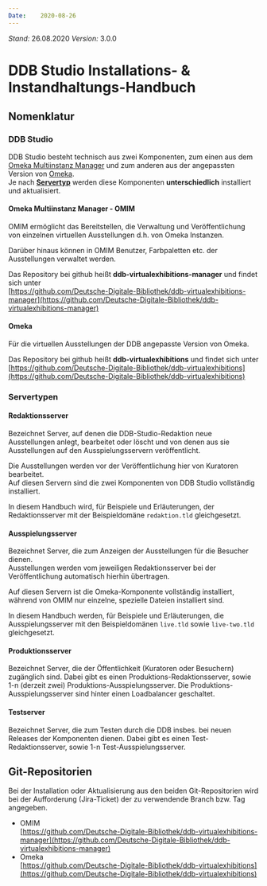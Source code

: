 ```yaml
---
Date:    2020-08-26
---
```


*Stand:* 26.08.2020
*Version:* 3.0.0

# DDB Studio Installations- &amp; Instandhaltungs-Handbuch

## Nomenklatur

### DDB Studio

DDB Studio besteht technisch aus zwei Komponenten,
zum einen aus dem [Omeka Multiinstanz Manager](#omeka-multiinstanz-manager-omim) 
und zum anderen aus der angepassten Version von [Omeka](#omeka).  
Je nach __[Servertyp](#servertypen)__ werden diese Komponenten __unterschiedlich__ 
installiert und aktualisiert.

#### Omeka Multiinstanz Manager - OMIM

OMIM ermöglicht das Bereitstellen, die Verwaltung und Veröffentlichung
von einzelnen virtuellen Ausstellungen d.h. von Omeka Instanzen.

Darüber hinaus können in OMIM Benutzer, Farbpaletten etc. der Ausstellungen verwaltet werden.

Das Repository bei github heißt __ddb-virtualexhibitions-manager__ 
und findet sich unter  
[https://github.com/Deutsche-Digitale-Bibliothek/ddb-virtualexhibitions-manager](https://github.com/Deutsche-Digitale-Bibliothek/ddb-virtualexhibitions-manager)

#### Omeka

Für die virtuellen Ausstellungen der DDB angepasste Version von Omeka.

Das Repository bei github heißt __ddb-virtualexhibitions__ und findet sich unter  
[https://github.com/Deutsche-Digitale-Bibliothek/ddb-virtualexhibitions](https://github.com/Deutsche-Digitale-Bibliothek/ddb-virtualexhibitions)

### Servertypen

#### Redaktionsserver  

Bezeichnet Server, auf denen die DDB-Studio-Redaktion neue Ausstellungen anlegt,
bearbeitet oder löscht und von denen aus sie Ausstellungen auf den 
Ausspielungsservern veröffentlicht.

Die Ausstellungen werden vor der Veröffentlichung hier von Kuratoren bearbeitet.  
Auf diesen Servern sind die zwei Komponenten von DDB Studio vollständig 
installiert.

In diesem Handbuch wird, für Beispiele und Erläuterungen, der 
Redaktionsserver mit der Beispieldomäne `redaktion.tld` gleichgesetzt.

#### Ausspielungsserver  

Bezeichnet Server, die zum Anzeigen der Ausstellungen für die Besucher dienen.  
Ausstellungen werden vom jeweiligen Redaktionsserver bei der Veröffentlichung 
automatisch hierhin übertragen.

Auf diesen Servern ist die Omeka-Komponente vollständig installiert, 
während von OMIM nur einzelne, spezielle Dateien installiert sind.

In diesem Handbuch werden, für Beispiele und Erläuterungen, die 
Ausspielungsserver mit den Beispieldomänen `live.tld` sowie `live-two.tld` 
gleichgesetzt.

#### Produktionsserver  

Bezeichnet Server, die der Öffentlichkeit (Kuratoren oder Besuchern) zugänglich sind.
Dabei gibt es einen Produktions-Redaktionsserver, sowie 1-n (derzeit zwei) Produktions-Ausspielungsserver.
Die Produktions-Ausspielungsserver sind hinter einen Loadbalancer geschaltet.

#### Testserver  

Bezeichnet Server, die zum Testen durch die DDB insbes. bei neuen Releases der Komponenten dienen.
Dabei gibt es einen Test-Redaktionsserver, sowie 1-n Test-Ausspielungsserver.


## Git-Repositorien

Bei der Installation oder Aktualisierung aus den beiden Git-Repositorien wird bei der
Aufforderung (Jira-Ticket) der zu verwendende Branch bzw. Tag angegeben.

-   OMIM  
    [https://github.com/Deutsche-Digitale-Bibliothek/ddb-virtualexhibitions-manager](https://github.com/Deutsche-Digitale-Bibliothek/ddb-virtualexhibitions-manager)
-   Omeka  
    [https://github.com/Deutsche-Digitale-Bibliothek/ddb-virtualexhibitions](https://github.com/Deutsche-Digitale-Bibliothek/ddb-virtualexhibitions)